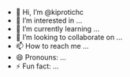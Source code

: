 - 👋 Hi, I’m @kiprotichc
- 👀 I’m interested in ...
- 🌱 I’m currently learning ...
- 💞️ I’m looking to collaborate on ...
- 📫 How to reach me ...
- 😄 Pronouns: ...
- ⚡ Fun fact: ...

<!---
kiprotichc/kiprotichc is a ✨ special ✨ repository because its `README.md` (this file) appears on your GitHub profile.
You can click the Preview link to take a look at your changes.
--->
